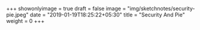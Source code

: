 +++
showonlyimage = true
draft = false
image = "img/sketchnotes/security-pie.jpeg"
date = "2019-01-19T18:25:22+05:30"
title = "Security And Pie"
weight = 0
+++


